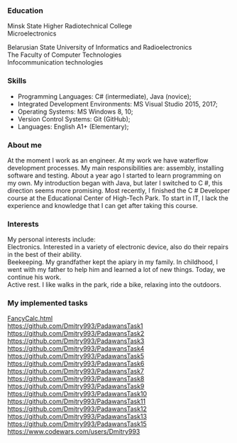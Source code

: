 ### Education

Minsk State Higher Radiotechnical College  
Microelectronics

Belarusian State University of Informatics and Radioelectronics  
The Faculty of Computer Technologies  
Infocommunication technologies

### Skills

* Programming Languages: C# (intermediate), Java (novice);  
* Integrated Development Environments: MS Visual Studio 2015, 2017;  
* Operating Systems: MS Windows 8, 10;  
* Version Control Systems: Git (GitHub);  
* Languages: English A1+ (Elementary);

### About me

At the moment I work as an engineer. At my work we have waterflow development processes. My main responsibilities are: assembly, installing software and testing. About a year ago I started to learn programming on my own. My introduction began with Java, but later I switched to C #, this direction seems more promising. Most recently, I finished the C # Developer course at the Educational Center of High-Tech Park. To start in IT, I lack the experience and knowledge that I can get after taking this course.

### Interests

My personal interests include:  
Electronics. Interested in a variety of electronic device, also do their repairs in the best of their ability.  
Beekeeping. My grandfather kept the apiary in my family. In childhood, I went with my father to help him and learned a lot of new things. Today, we continue his work.  
Active rest. I like walks in the park, ride a bike, relaxing into the outdoors.

### My implemented tasks

[FancyCalc.html](https://github.com/Dmitry993/FancyCalc.html.html)  
https://github.com/Dmitry993/PadawansTask1   
https://github.com/Dmitry993/PadawansTask2  
https://github.com/Dmitry993/PadawansTask3  
https://github.com/Dmitry993/PadawansTask4  
https://github.com/Dmitry993/PadawansTask5  
https://github.com/Dmitry993/PadawansTask6  
https://github.com/Dmitry993/PadawansTask7  
https://github.com/Dmitry993/PadawansTask8  
https://github.com/Dmitry993/PadawansTask9  
https://github.com/Dmitry993/PadawansTask10  
https://github.com/Dmitry993/PadawansTask11  
https://github.com/Dmitry993/PadawansTask12  
https://github.com/Dmitry993/PadawansTask13  
https://github.com/Dmitry993/PadawansTask15  
https://www.codewars.com/users/Dmitry993

